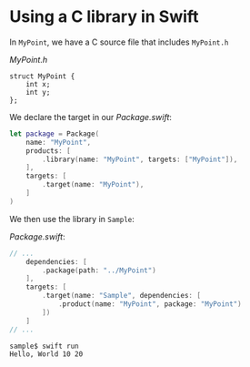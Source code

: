 # Using a C library in Swift

In `MyPoint`, we have a C source file that includes `MyPoint.h`

*MyPoint.h*
```header
struct MyPoint {
    int x;
    int y;
};
```

We declare the target in our *Package.swift*:
```swift
let package = Package(
    name: "MyPoint",
    products: [
        .library(name: "MyPoint", targets: ["MyPoint"]),
    ],
    targets: [
        .target(name: "MyPoint"),
    ]
)
```

We then use the library in `Sample`:

*Package.swift*:
```swift
// ...
    dependencies: [
        .package(path: "../MyPoint")
    ],
    targets: [
        .target(name: "Sample", dependencies: [
            .product(name: "MyPoint", package: "MyPoint")
        ])
    ]
// ...
```

```bash
sample$ swift run
Hello, World 10 20
```
